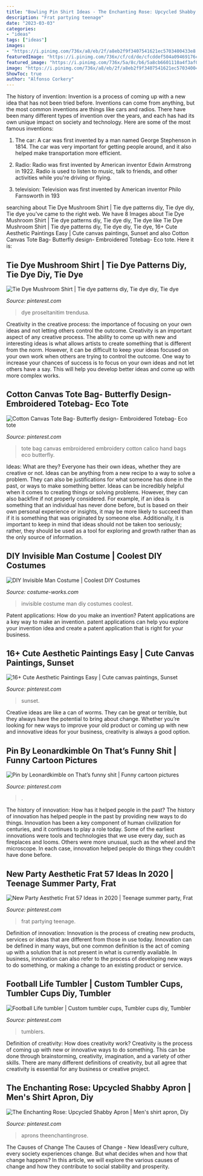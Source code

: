 ```yaml
---
title: "Bowling Pin Shirt Ideas - The Enchanting Rose: Upcycled Shabby Apron"
description: "Frat partying teenage"
date: "2023-03-03"
categories:
- "ideas"
tags: ["ideas"]
images:
- "https://i.pinimg.com/736x/a8/eb/2f/a8eb2f9f3407541621ec5703400433e8.jpg"
featuredImage: "https://i.pinimg.com/736x/cf/cd/de/cfcddef504a09469176c93f3b31c53e8.jpg"
featured_image: "https://i.pinimg.com/736x/5a/8c/b6/5a8cb6601110a4f3af090f66b8168e23.jpg"
image: "https://i.pinimg.com/736x/a8/eb/2f/a8eb2f9f3407541621ec5703400433e8.jpg"
ShowToc: true
author: "Alfonso Corkery"
---
```



The history of invention:
Invention is a process of coming up with a new idea that has not been tried before. Inventions can come from anything, but the most common inventions are things like cars and radios. There have been many different types of invention over the years, and each has had its own unique impact on society and technology. Here are some of the most famous inventions:
1) The car: A car was first invented by a man named George Stephenson in 1814. The car was very important for getting people around, and it also helped make transportation more efficient.

2) Radio: Radio was first invented by American inventor Edwin Armstrong in 1922. Radio is used to listen to music, talk to friends, and other activities while you're driving or flying.

3) television: Television was first invented by American inventor Philo Farnsworth in 193
	

		
searching about Tie Dye Mushroom Shirt | Tie dye patterns diy, Tie dye diy, Tie dye you've came to the right web. We have 8 Images about Tie Dye Mushroom Shirt | Tie dye patterns diy, Tie dye diy, Tie dye like Tie Dye Mushroom Shirt | Tie dye patterns diy, Tie dye diy, Tie dye, 16+ Cute Aesthetic Paintings Easy | Cute canvas paintings, Sunset and also Cotton Canvas Tote Bag- Butterfly design- Embroidered Totebag- Eco tote. Here it is:
		
    
## Tie Dye Mushroom Shirt | Tie Dye Patterns Diy, Tie Dye Diy, Tie Dye

<img loading=lazy src="https://i.pinimg.com/736x/8e/e4/0b/8ee40be1d6f213f04a754bae68055c30.jpg" onerror="this.onerror=null;this.src='https://tse2.mm.bing.net/th?id=OIP.G_P1qEpB_uXq7phOiBYSrQHaJ3&amp;pid=15.1';" alt="Tie Dye Mushroom Shirt | Tie dye patterns diy, Tie dye diy, Tie dye">

_Source: pinterest.com_

>dye proseltanitim trendusa. 

	

Creativity in the creative process: the importance of focusing on your own ideas and not letting others control the outcome.
Creativity is an important aspect of any creative process. The ability to come up with new and interesting ideas is what allows artists to create something that is different from the norm. However, it can be difficult to keep your ideas focused on your own work when others are trying to control the outcome. One way to increase your chances of success is to focus on your own ideas and not let others have a say. This will help you develop better ideas and come up with more complex works.

    
## Cotton Canvas Tote Bag- Butterfly Design- Embroidered Totebag- Eco Tote

<img loading=lazy src="https://i.pinimg.com/736x/68/85/28/6885282a696f72e12671b0e8e2c979ac.jpg" onerror="this.onerror=null;this.src='https://tse1.mm.bing.net/th?id=OIP.i6mRFrOI_mNRRIC2XBbyuQHaLJ&amp;pid=15.1';" alt="Cotton Canvas Tote Bag- Butterfly design- Embroidered Totebag- Eco tote">

_Source: pinterest.com_

>tote bag canvas embroidered embroidery cotton calico hand bags eco butterfly. 

	

Ideas: What are they?
Everyone has their own ideas, whether they are creative or not. Ideas can be anything from a new recipe to a way to solve a problem. They can also be justifications for what someone has done in the past, or ways to make something better. 
Ideas can be incredibly helpful when it comes to creating things or solving problems. However, they can also backfire if not properly considered. For example, if an idea is something that an individual has never done before, but is based on their own personal experience or insights, it may be more likely to succeed than if it is something that was originated by someone else. Additionally, it is important to keep in mind that ideas should not be taken too seriously; rather, they should be used as a tool for exploring and growth rather than as the only source of information.

    
## DIY Invisible Man Costume | Coolest DIY Costumes

<img loading=lazy src="https://photos.costume-works.com/full/invisible_man13.jpg" onerror="this.onerror=null;this.src='https://tse4.mm.bing.net/th?id=OIP.s7uRWbkKO7VW9aPzNP4oDAHaMT&amp;pid=15.1';" alt="DIY Invisible Man Costume | Coolest DIY Costumes">

_Source: costume-works.com_

>invisible costume man diy costumes coolest. 

	

Patent applications: How do you make an invention?
Patent applications are a key way to make an invention. patent applications can help you explore your invention idea and create a patent application that is right for your business.

    
## 16+ Cute Aesthetic Paintings Easy | Cute Canvas Paintings, Sunset

<img loading=lazy src="https://i.pinimg.com/736x/cf/cd/de/cfcddef504a09469176c93f3b31c53e8.jpg" onerror="this.onerror=null;this.src='https://tse2.mm.bing.net/th?id=OIP.5QDCSc9gxblq3kiY05dUCAHaKE&amp;pid=15.1';" alt="16+ Cute Aesthetic Paintings Easy | Cute canvas paintings, Sunset">

_Source: pinterest.com_

>sunset. 

	

Creative ideas are like a can of worms. They can be great or terrible, but they always have the potential to bring about change. Whether you’re looking for new ways to improve your old product or coming up with new and innovative ideas for your business, creativity is always a good option.

    
## Pin By Leonardkimble On That’s Funny Shit | Funny Cartoon Pictures

<img loading=lazy src="https://i.pinimg.com/736x/a8/eb/2f/a8eb2f9f3407541621ec5703400433e8.jpg" onerror="this.onerror=null;this.src='https://tse4.mm.bing.net/th?id=OIP.vjD3uxPvah_CKutsbo4hawAAAA&amp;pid=15.1';" alt="Pin by Leonardkimble on That’s funny shit | Funny cartoon pictures">

_Source: pinterest.com_

>. 

	

The history of innovation: How has it helped people in the past?
The history of innovation has helped people in the past by providing new ways to do things. Innovation has been a key component of human civilization for centuries, and it continues to play a role today. Some of the earliest innovations were tools and technologies that we use every day, such as fireplaces and looms. Others were more unusual, such as the wheel and the microscope. In each case, innovation helped people do things they couldn't have done before.

    
## New Party Aesthetic Frat 57 Ideas In 2020 | Teenage Summer Party, Frat

<img loading=lazy src="https://i.pinimg.com/736x/5a/8c/b6/5a8cb6601110a4f3af090f66b8168e23.jpg" onerror="this.onerror=null;this.src='https://tse4.mm.bing.net/th?id=OIP.WGO1S9qUcTKglfKHudqnGAAAAA&amp;pid=15.1';" alt="New Party Aesthetic Frat 57 Ideas in 2020 | Teenage summer party, Frat">

_Source: pinterest.com_

>frat partying teenage. 

	

Definition of innovation:
Innovation is the process of creating new products, services or ideas that are different from those in use today. Innovation can be defined in many ways, but one common definition is the act of coming up with a solution that is not present in what is currently available. In business, innovation can also refer to the process of developing new ways to do something, or making a change to an existing product or service.

    
## Football Life Tumbler | Custom Tumbler Cups, Tumbler Cups Diy, Tumbler

<img loading=lazy src="https://i.pinimg.com/736x/52/da/24/52da2486046587f401bb8d6ee3b5a8e8.jpg" onerror="this.onerror=null;this.src='https://tse4.mm.bing.net/th?id=OIP.buKB5taOU5mjVY_zqHYtCwHaJ3&amp;pid=15.1';" alt="Football Life tumbler | Custom tumbler cups, Tumbler cups diy, Tumbler">

_Source: pinterest.com_

>tumblers. 

	

Definition of creativity: How does creativity work?
Creativity is the process of coming up with new or innovative ways to do something. This can be done through brainstorming, creativity, imagination, and a variety of other skills. There are many different definitions of creativity, but all agree that creativity is essential for any business or creative project.

    
## The Enchanting Rose: Upcycled Shabby Apron | Men&#039;s Shirt Apron, Diy

<img loading=lazy src="https://i.pinimg.com/736x/33/1f/7c/331f7cdcd8d98e25d6fc6fa3303d461a--denim-aprons-sewing-aprons.jpg" onerror="this.onerror=null;this.src='https://tse2.mm.bing.net/th?id=OIP.QTRimdDsvnE13pStvWN0RAHaMq&amp;pid=15.1';" alt="The Enchanting Rose: Upcycled Shabby Apron | Men&#039;s shirt apron, Diy">

_Source: pinterest.com_

>aprons theenchantingrose. 

	

The Causes of Change
The Causes of Change - New IdeasEvery culture, every society experiences change. But what decides when and how that change happens? In this article, we will explore the various causes of change and how they contribute to social stability and prosperity.

